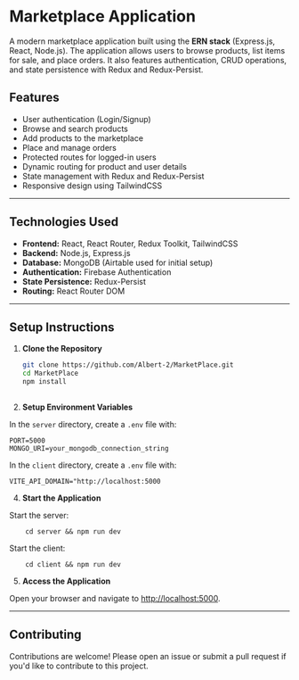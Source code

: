 Marketplace Application
=======================

A modern marketplace application built using the **ERN stack** (Express.js, React, Node.js). The application allows users to browse products, list items for sale, and place orders. It also features authentication, CRUD operations, and state persistence with Redux and Redux-Persist.

Features
--------

*   User authentication (Login/Signup)
*   Browse and search products
*   Add products to the marketplace
*   Place and manage orders
*   Protected routes for logged-in users
*   Dynamic routing for product and user details
*   State management with Redux and Redux-Persist
*   Responsive design using TailwindCSS

* * *

Technologies Used
-----------------

*   **Frontend:** React, React Router, Redux Toolkit, TailwindCSS
*   **Backend:** Node.js, Express.js
*   **Database:** MongoDB (Airtable used for initial setup)
*   **Authentication:** Firebase Authentication
*   **State Persistence:** Redux-Persist
*   **Routing:** React Router DOM

* * *

Setup Instructions
------------------

1.  **Clone the Repository**

    ```bash
    git clone https://github.com/Albert-2/MarketPlace.git
    cd MarketPlace
    npm install
          

3.  **Setup Environment Variables**

In the `server` directory, create a `.env` file with:

    
    PORT=5000
    MONGO_URI=your_mongodb_connection_string
          

In the `client` directory, create a `.env` file with:

       
    VITE_API_DOMAIN="http://localhost:5000
          

4.  **Start the Application**

  
  Start the server:
    
        cd server && npm run dev
    
   Start the client:
    
        cd client && npm run dev
    

5.  **Access the Application**

Open your browser and navigate to [http://localhost:5000](http://localhost:5000).

* * *

Contributing
------------

Contributions are welcome! Please open an issue or submit a pull request if you'd like to contribute to this project.
